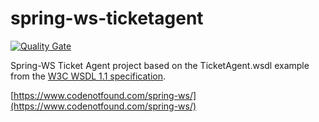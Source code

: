 # spring-ws-ticketagent

[![Quality Gate](https://sonarqube.com/api/badges/gate?key=com.codenotfound:spring-ws-ticketagent)](https://sonarqube.com/dashboard/index/com.codenotfound:spring-ws-ticketagent)

Spring-WS Ticket Agent project based on the TicketAgent.wsdl example from the [W3C WSDL 1.1 specification](https://www.w3.org/TR/wsdl11elementidentifiers/#Iri-ref-ex).

[https://www.codenotfound.com/spring-ws/](https://www.codenotfound.com/spring-ws/)
